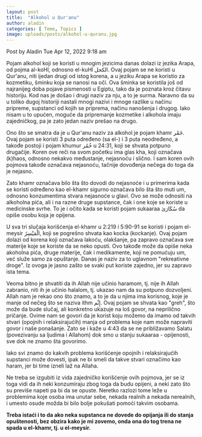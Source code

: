 ```yaml
---
layout: post
title:  "Alkohol u Qur'anu"
author: aladin
categories: [ Teme, Topics ]
image: uploads/posts/alkohol-u-quranu.jpg
---
```


Post by Aladin Tue Apr 12, 2022 9:18 am


Pojam alkohol koji se koristi u mnogim jezicima danas dolazi iz jezika Arapa, od pojma al-koHl, odnosno el-kuHl الكحل. Ovaj pojam se ne koristi u Qur'anu, niti ijedan drugi od istog korena, a u jeziku Arapa se koristio za kozmetiku, šminku koja se nanosi na oči. Ova šminka se koristila još od najranijeg doba pojave pismenosti u Egiptu, tako da je poznata kroz čitavu historiju. Kod nas je došao i drugi naziv za nju, a to je surma. Naravno da su u toliko dugoj historiji nastali mnogi nazivi i mnoge razlike u načinu pripreme, supstanci od kojih se priprema, načinu nanošenja i drugog. Iako nisam u to upućen, moguće da pripremanje kozmetike i alkohola imaju zajedničkog, pa je zato jedan naziv prešao na drugo.

Ono što se smatra da je u Qur'anu naziv za alkohol je pojam khamr خَمْر. Ovaj pojam se koristi 3 puta određeno (sa el-) i 3 puta neodređeno, a takođe postoji i pojam khumur خُمُر u 24:31, koji se shvata potpuno drugačije. Koren ove reči na svom početku ima glas kha, koji označava (k)haos, odnosno nekakvo međustanje, nejasnoću i slično. I sam koren ovih pojmova takođe označava nejasnoću, tačnije dovođenja nečega do toga da je nejasno.

Zato khamr označava bilo šta što dovodi do nejasnoće i u primerima kada se koristi određeno kao el-khamr sigurno označava bilo šta što muti um, odnosno konzumentima stvara nejasnoće u glavi. Ovo se može odnositi na alkoholna pića, ali i na razne druge supstance, čak i one koje se koriste u medicinske svrhe. To je i očito kada se koristi pojam sukaaraa سُكَارَىٰ da opiše osobu koja je opijena.

U sva tri slučaja korišćenja el-khamr u 2:219 i 5:90-91 se koristi i pojam el-meysir الْمَيْسِرُ, koji se pogrešno shvata kao kocka (kockanje). Ovaj pojam dolazi od korena koji označava lakoću, olakšanje, pa zapravo označava sve materije koje se koriste da se neko opusti. Ovo takođe može da opiše neka akoholna pića, druge materije, čak i medikamente, koji ne pomućuju um, već služe samo za opuštanje. Danas je naziv za to uglavnom "rekreativne droge". Iz ovoga je jasno zašto se svaki put koriste zajedno, jer su zapravo ista tema.

Veoma bitno je shvatiti da ih Allah nije učinio haramom, tj. nije ih Allah zabranio, niti ih je učinio halalom, tj. ukazao nam da su potpuno dozvoljeni. Allah nam je rekao ono što znamo, a to je da u njima ima korisnog, koje je manje od nečeg što se naziva ithm إِثْم. Ovaj pojam se shvata kao "greh", što može da bude slučaj, ali konkretno ukazuje na loš govor, na neprilično pričanje. Ovime nam se govori da je korist koju možemo da imamo od takvih stvari (opojnih i relaksirajućih) manja od problema koje nam može napraviti govor i naše ponašanje. Zato se i kaže u 4:43 da se ne približavamo Salatu (povezivanju sa ljudima i Allahom) dok smo u stanju sukaaraa - opijenosti, sve dok ne znamo šta govorimo.

Iako svi znamo do kakvih problema korišćenje opojnih i relaksirajućih supstanci može dovesti, ipak ne bi smeli da takve stvari označimo kao haram, jer bi time izneli laž na Allaha.

Ne treba se izgubiti iz vida zajedničko korišćenje ovih pojmova, jer se iz toga vidi da ih neki konzumiraju zbog toga da budu opijeni, a neki zato što su previše napeti pa bi da se opuste. Neretko razlozi tome leže u problemima koje osoba ima unutar sebe, nekada realnih a nekada nerealnih, i umesto osude možda bi bilo bolje pokušati pomoći takvim osobama.

**Treba istaći i to da ako neka supstanca ne dovede do opijanja ili do stanja opuštenosti, bez obzira kako je mi zovemo, onda ona do tog trena ne spada u el-khamr, tj. u el-meysir.**